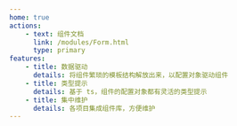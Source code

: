 ```yaml
---
home: true
actions:
    - text: 组件文档
      link: /modules/Form.html
      type: primary
features:
    - title: 数据驱动
      details: 将组件繁琐的模板结构解放出来，以配置对象驱动组件
    - title: 类型提示
      details: 基于 ts，组件的配置对象都有灵活的类型提示
    - title: 集中维护
      details: 各项目集成组件库，方便维护
---
```

